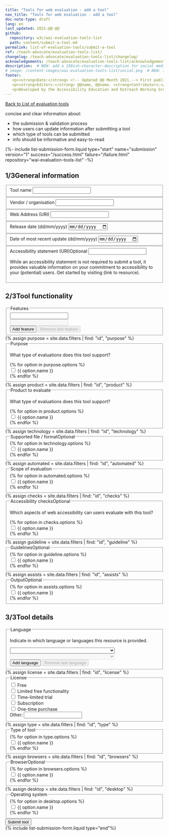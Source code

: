 ```yaml
---
title: "Tools for web evaluation - add a tool"
nav_title: "Tools for web evaluation - add a tool"
doc-note-type: draft
lang: en   
last_updated: 2021-@@-@@
github:
  repository: w3c/wai-evaluation-tools-list
  path: content/submit-a-tool.md
permalink: list-of-evaluation-tools/submit-a-tool
ref: /teach-advocate/evaluation-tools-list/
changelog: /teach-advocate/evaluation-tools-list/changelog/
acknowledgements: /teach-advocate/evaluation-tools-list/acknowledgements/
description:  # NEW: add a 150ish-character-description for social media   # translate the description
# image: /content-images/wai-evaluation-tools-list/social.png  # NEW: image for social media (leave commented out if we don't have a specific one for this reource)
footer: 
   <p><strong>Date:</strong> <!-- Updated @@ Month 2021.--> First published Month 20@@. CHANGELOG.</p>
   <p><strong>Editors:</strong> @@name, @@name. <strong>Contributors:</strong> @@name, @@name, and <a href="https://www.w3.org/groups/wg/eowg/participants">participants of the EOWG</a>. ACKNOWLEDGEMENTS lists contributors and credits.</p>
   <p>Developed by the Accessibility Education and Outreach Working Group (<a href="http://www.w3.org/WAI/EO/">EOWG</a>). Developed as part of the <a href="https://www.w3.org/WAI/about/projects/wai-coop/">WAI-CooP project</a>, co-funded by the European Commission.</p>
---
```

<!-- markdownlint-disable no-inline-html -->

<div style="grid-column: 4 / span 4">

<style>
{% include css/styles.css %}
main > header { grid-column: 4 / span 4; }
</style>

<div class="submission-header">
  <a href="../list-of-evaluation-tools/">Back to List of evaluation tools</a>
  <p>
    concise and clear information about:
  </p>
  <ul>
    <li>the submission & validation process</li>
    <li>how users can update information after submitting a tool</li>
    <li>which type of tools can be submitted</li>
    <li>info should be informative and easy-to-read</li>
  </ul>
</div>

{%- include list-submission-form.liquid type="start"
                                   name="submission"
                                   version="1"
                                   success="/success.html"
                                   failure="/failure.html"
                                   repository="wai-evaluation-tools-list" -%}


<div class="submission-form">
  <h2 id="general-information"><span>1/3</span>General information</h2>

  <fieldset class="field">
      <label for="title" class="label-input">Tool name</label>
      <input type="text" id="title" name="title" required>
  </fieldset>
  <fieldset class="field">
      <label for="provider" class="label-input">Vendor / organisation</label>
      <input type="text" id="provider" name="provider" required>
  </fieldset>
  <fieldset class="field">
      <label for="website" class="label-input">Web Address (URI)</label>
      <input type="url" id="website" name="website" required>
  </fieldset>
  <fieldset class="field">
      <label for="release"  class="label-input">Release date (dd/mm/yyyy)</label>
      <input type="date" id="release" name="release" required>
  </fieldset>
  <fieldset class="field">
      <label for="updated"  class="label-input">Date of most recent update (dd/mm/yyyy)</label>
      <input type="date" id="updated" name="updated" required>
  </fieldset>
  <fieldset class="field">
      <label for="a11yloc" class="label-input">Accessibility statement (URI)<span>Optional</span></label>
      <input type="url" id="a11yloc" name="a11yloc">
      <p>
        While an accessibility statement is not required to submit a tool, it provides valuable information on your commitment to accessibility to your (potential) users. Get started by visiting (link to resource).
      </p>
  </fieldset>

  <h2 id="tool-functionality"><span>2/3</span>Tool functionality</h2>

  <fieldset class="field" id="features">
    <legend class="label">Features</legend>
    <div class="line">
      <label for="tool-feature_1" class="label-input"></label>
      <input type="text" name="features[]" id="feature_1" class="select-form" required> 
    </div>
    <div class="proto">
      <label for="tool-feature_[n]" class="label-input"></label>
      <input type="text" name="features[]" id="feature_[n]" class="select-form" disabled> 
    </div>
    <button type="button" class="add_line small">Add feature</button>
    <button type="button" class="remove_line small" disabled>Remove last feature</button>
  </fieldset>
  {% assign purpose = site.data.filters | find: "id", "purpose" %}
  <fieldset class="field" id="purpose">
      <legend for="tool-purpose"  class="label-input">Purpose</legend>
      <p>What type of evaluations does this tool support?</p>
      {% for option in purpose.options %}
        <div class="radio-field">
          <input type="checkbox" name="purpose[]" id="tool-purpose-{{ option.id }}" value="{{ option.name }}" group="purpose" required>
          <label for="tool-purpose-{{ option.id }}">{{ option.name }}</label>
        </div>
      {% endfor %}
  </fieldset>
  {% assign product = site.data.filters | find: "id", "product" %}
  <fieldset class="field" id="product">
      <legend for="tool-product"  class="label-input">Product to evaluate</legend>
      <p>What type of evaluations does this tool support?</p>
      {% for option in product.options %}
        <div class="radio-field">
          <input type="checkbox" name="product[]" id="tool-product-{{ option.id }}" value="{{ option.name }}" group="product" required>
          <label for="tool-product-{{ option.id }}">{{ option.name }}</label>
        </div>
      {% endfor %}
  </fieldset>
  {% assign technology = site.data.filters | find: "id", "technology" %}
  <fieldset class="field" id="technology">
      <legend for="tool-technology"  class="label-input">Supported file / format<span>Optional</span></legend>
      {% for option in technology.options %}
        <div class="radio-field">
          <input type="checkbox" name="technology[]" id="tool-technology-{{ option.id }}" value="{{ option.name }}" group="technology">
          <label for="tool-technology-{{ option.id }}">{{ option.name }}</label>
        </div>
      {% endfor %}
  </fieldset>
  {% assign automated = site.data.filters | find: "id", "automated" %}
  <fieldset class="field" id="automated">
      <legend for="tool-automated"  class="label-input">Scope of evaluation</legend>
      {% for option in automated.options %}
        <div class="radio-field">
          <input type="checkbox" name="automated[]" id="tool-automated-{{ option.id }}" value="{{ option.name }}" group="automated" required>
          <label for="tool-automated-{{ option.id }}">{{ option.name }}</label>
        </div>
      {% endfor %}
  </fieldset>
  {% assign checks = site.data.filters | find: "id", "checks" %}
  <fieldset class="field" id="checks">
      <legend for="tool-checks"  class="label-input">Accessibility checks<span>Optional</span></legend>
      <p>Which aspects of web accessibility can users evaluate with this tool?</p>
      {% for option in checks.options %}
        <div class="radio-field">
          <input type="checkbox" name="checks[]" id="tool-checks-{{ option.id }}" value="{{ option.name }}" group="checks">
          <label for="tool-checks-{{ option.id }}">{{ option.name }}</label>
        </div>
      {% endfor %}
  </fieldset>
  {% assign guideline = site.data.filters | find: "id", "guideline" %}
  <fieldset class="field" id="guideline">
      <legend for="tool-guideline"  class="label-input">Guidelines<span>Optional</span></legend>
      {% for option in guideline.options %}
        <div class="radio-field">
          <input type="checkbox" name="guideline[]" id="tool-guideline-{{ option.id }}" value="{{ option.name }}" group="guideline">
          <label for="tool-guideline-{{ option.id }}">{{ option.name }}</label>
        </div>
      {% endfor %}
  </fieldset>
  {% assign assists = site.data.filters | find: "id", "assists" %}
  <fieldset class="field" id="assists">
      <legend for="tool-assists"  class="label-input">Output<span>Optional</span></legend>
      {% for option in assists.options %}
        <div class="radio-field">
          <input type="checkbox" name="assists[]" id="tool-assists-{{ option.id }}" value="{{ option.name }}" group="assists">
          <label for="tool-assists-{{ option.id }}">{{ option.name }}</label>
        </div>
      {% endfor %}
  </fieldset>

  <h2 id="tool-details"><span>3/3</span>Tool details </h2>

  <fieldset class="field" id="language">
    <legend class="label">Language</legend>
    <p class="expl">Indicate in which language or languages this resource is provided.</p>
    <div class="line">
      <label for="tool-language_1" class="label-input"></label>
      <select name="language[]" id="language_1" class="select-form" required> 
          <option value=""></option>
          {% for language in site.data.lang %}
              <option value="{{ language[0] }}">{{ language[1].name }} ({{language[1].nativeName }})</option>
          {% endfor %}
      </select>
    </div>
    <div class="proto">
      <label for="tool-language_[n]" class="label-input"></label>
      <select name="language[]" id="language_[n]" class="select-form" disabled> 
          <option value=""></option>
          {% for language in site.data.lang %}
              <option value="{{ language[0] }}">{{ language[1].name }} ({{language[1].nativeName }})</option>
          {% endfor %}
      </select>
      </div>
    <button type="button" class="add_line small">Add language</button>
    <button type="button" class="remove_line small" disabled>Remove last language</button>
  </fieldset>
  {% assign license = site.data.filters | find: "id", "license" %}
 <fieldset class="field" id="license">
      <legend for="tool-license"  class="label-input">License</legend>
<!--       {% for option in license.options %}
        <div class="radio-field">
          <input type="checkbox" name="license[]" id="tool-license-{{ option.id }}" value="{{ option.name }}" required>
          <label for="tool-license-{{ option.id }}">{{ option.name }}</label>
        </div>
      {% endfor %} -->
      <div class="radio-field">
        <input type="checkbox" name="license[]" id="tool-license-free" value="Free" group="licence" required>
        <label for="tool-license-free">Free</label>
      </div>
      <div class="radio-field">
        <input type="checkbox" name="license[]" id="tool-license-limited" value="Limited free functionality" group="licence" required>
        <label for="tool-license-limited">Limited free functionality</label>
      </div>
      <div class="radio-field">
        <input type="checkbox" name="license[]" id="tool-license-time" value="Time-limited trial" group="licence" required>
        <label for="tool-license-time">Time-limited trial</label>
      </div>
      <div class="radio-field">
        <input type="checkbox" name="license[]" id="tool-license-subscription" value="Subscription" group="licence" required>
        <label for="tool-license-subscription">Subscription</label>
      </div>
      <div class="radio-field">
        <input type="checkbox" name="license[]" id="tool-license-purchase" value="One-time purchase" group="licence" required>
        <label for="tool-license-purchase">One-time purchase</label>
      </div>
      <div class="radio-field-other">
        <label for="tool-license-purchase">Other:</label>
        <input type="text" name="license[]" id="tool-license-other">
      </div>
  </fieldset>
  {% assign type = site.data.filters | find: "id", "type" %}
  <fieldset class="field" id="type">
      <legend for="tool-type"  class="label-input">Type of tool</legend>
      {% for option in type.options %}
        <div class="radio-field">
          <input type="checkbox" name="type[]" id="tool-type-{{ option.id }}" value="{{ option.name }}" group="type" required>
          <label for="tool-type-{{ option.id }}">{{ option.name }}</label>
        </div>
      {% endfor %}
  </fieldset>
  {% assign browsers = site.data.filters | find: "id", "browsers" %}
  <fieldset class="field" id="browsers">
      <legend for="tool-browsers"  class="label-input">Browser<span>Optional</span></legend>
      {% for option in browsers.options %}
        <div class="radio-field">
          <input type="checkbox" name="browsers[]" id="tool-browsers-{{ option.id }}" value="{{ option.name }}" group="browsers">
          <label for="tool-browsers-{{ option.id }}">{{ option.name }}</label>
        </div>
      {% endfor %}
  </fieldset>
  {% assign desktop = site.data.filters | find: "id", "desktop" %}
  <fieldset class="field" id="desktop">
      <legend for="tool-desktop"  class="label-input">Operating system</legend>
      {% for option in desktop.options %}
        <div class="radio-field">
          <input type="checkbox" name="desktop[]" id="tool-desktop-{{ option.id }}" value="{{ option.name }}" group="desktop">
          <label for="tool-desktop-{{ option.id }}">{{ option.name }}</label>
        </div>
      {% endfor %}
  </fieldset>

  <div class="field">
    <button type="submit">Submit tool</button>
  </div>
</div>
{% include list-submission-form.liquid type="end"%}

<script>
{% include js/submission.js %}
</script>